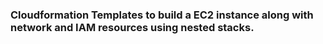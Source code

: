 ### Cloudformation Templates to build a EC2 instance along with network and IAM resources using nested stacks.